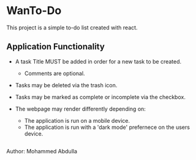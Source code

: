 # WanTo-Do

This project is a simple to-do list created with react.

## Application Functionality

- A task Title MUST be added in order for a new task to be created.
    - Comments are optional.
- Tasks may be deleted via the trash icon.
- Tasks may be marked as complete or incomplete via the checkbox.

- The webpage may render differently depending on:
    - The application is run on a mobile device.
    - The application is run with a 'dark mode' prefernece on the users device.

##
Author: Mohammed Abdulla